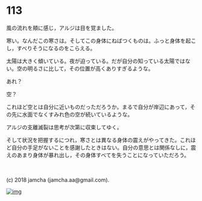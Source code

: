 # 113

風の流れを頬に感じ，アルジは目を覚ました。  

寒い。なんだこの寒さは。そしてこの身体にねばつくものは。ふっと身体を起こし，すべりそうになるのをこらえる。  

太陽は大きく傾いている。夜が迫っている。だが自分の知っている太陽ではない。空の明るさに比して，その位置が高くありすぎるような。  

あれ？  

空？  

これほど空とは自分に近いものだっただろうか。まるで自分が岸辺にあって，その先に水面でなくすみれ色の空が続いているような。  

アルジの支離滅裂は思考が次第に収束してゆく。  

そして状況を把握するにつれ，寒さとは異なる身体の震えがやってきた。これほど自分の手足がないことを感謝したときはない。自分の意思とは関係なしに，震えのあまり身体が暴れ出し，その身体すべてを失うことになっていただろう。  

<br>  
<br>  
(c) 2018 jamcha (jamcha.aa@gmail.com).  

[![img](http://i.creativecommons.org/l/by-nc-sa/4.0/88x31.png)](http://creativecommons.org/licenses/by-nc-sa/4.0/deed)